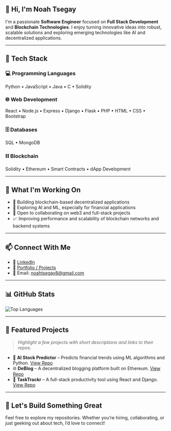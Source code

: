 ## 👋 Hi, I'm Noah Tsegay

I'm a passionate **Software Engineer** focused on **Full Stack Development** and **Blockchain Technologies**. I enjoy turning innovative ideas into robust, scalable solutions and exploring emerging technologies like AI and decentralized applications.

---

## 🧰 Tech Stack

### 💻 Programming Languages  
Python • JavaScript • Java • C • Solidity

### 🌐 Web Development  
React • Node.js • Express • Django • Flask • PHP • HTML • CSS • Bootstrap

### 🗄️ Databases  
SQL • MongoDB

### ⛓️ Blockchain  
Solidity • Ethereum • Smart Contracts • dApp Development

---

## 🚀 What I'm Working On

- 🔭 Building blockchain-based decentralized applications  
- 🌱 Exploring AI and ML, especially for financial applications  
- 👯 Open to collaborating on web3 and full-stack projects  
- 📈 Improving performance and scalability of blockchain networks and backend systems  

---

## 📫 Connect With Me

- 🔗 [LinkedIn](https://www.linkedin.com/in/noah-tsegay-584546129/)
- 💼 [Portfolio / Projects](https://github.com/Noaht8)
- 📧 Email: noahtsegay8@gmail.com

---

## 📊 GitHub Stats

![Top Languages](https://github-readme-stats.vercel.app/api/top-langs/?username=Noaht8&layout=compact&langs_count=10&theme=tokyonight)

<!-- Optional stats - uncomment if you'd like to include them

![Noah's GitHub stats](https://github-readme-stats.vercel.app/api?username=Noaht8&show_icons=true&theme=tokyonight)

[![Trophy](https://github-profile-trophy.vercel.app/?username=Noaht8&theme=onedark)](https://github.com/ryo-ma/github-profile-trophy)

![GitHub Activity Graph](https://github-readme-activity-graph.vercel.app/graph?username=Noaht8&theme=github-compact)

-->

---

## 📂 Featured Projects

> *Highlight a few projects with short descriptions and links to their repos.*

- 🧠 **AI Stock Predictor** – Predicts financial trends using ML algorithms and Python. [View Repo](#)
- 🌐 **DeBlog** – A decentralized blogging platform built on Ethereum. [View Repo](#)
- 📱 **TaskTrackr** – A full-stack productivity tool using React and Django. [View Repo](#)

---

## 🙌 Let's Build Something Great

Feel free to explore my repositories. Whether you’re hiring, collaborating, or just geeking out about tech, I’d love to connect!
